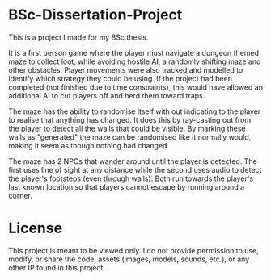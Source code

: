 # BSc-Dissertation-Project
This is a project I made for my BSc thesis.

It is a first person game where the player must navigate a dungeon themed maze to collect loot, while avoiding hostile AI, a randomly shifting maze and other obstacles. Player movements were also tracked and modelled to identify which strategy they could be using. If the project had been completed (not finished due to time constraints), this would have allowed an additional AI to cut players off and herd them toward traps.

The maze has the ability to randomise itself with out indicating to the player to realise that anything has changed. It does this by ray-casting out from the player to detect all the walls that could be visible. By marking these walls as "generated" the maze can be randomised like it normally would, making it seem as though nothing had changed.

The maze has 2 NPCs that wander around until the player is detected. The first uses line of sight at any distance while the second uses audio to detect the player's footsteps (even through walls). Both run towards the player's last known location so that players cannot escape by running around a corner.

# License
This project is meant to be viewed only. I do not provide permission to use, modify, or share the code, assets (images, models, sounds, etc.), or any other IP found in this project.
